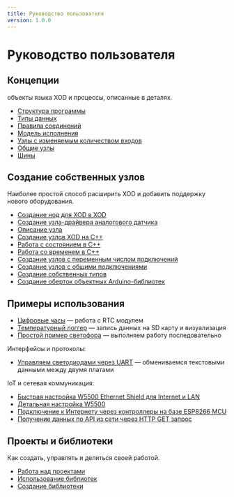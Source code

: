 ```yaml
---
title: Руководство пользователя
version: 1.0.0
---
```


# Руководство пользователя

## Концепции

объекты языка XOD и процессы, описанные в деталях.

- [Структура программы](./program-structure/)
- [Типы данных](./data-types/)
- [Правила соединений](./linking-rules/)
- [Модель исполнения](./execution-model/)
- [Узлы с изменяемым количеством входов](./variadics/)
- [Общие узлы](./generics/)
- [Шины](./buses/)

## Создание собственных узлов

Наиболее простой способ расширить XOD и добавить поддержку нового оборудования.

- [Создание нод для XOD в XOD](./nodes-for-xod-in-xod/)
- [Создание узла-драйвера аналогового датчика](./analog-sensor-node/)
- [Описание узла](./documenting-nodes/)
- [Создание узлов XOD на C++](./nodes-for-xod-in-cpp/)
- [Работа с состоянием в C++](./cpp-state/)
- [Работа со временем в C++](./cpp-time/)
- [Создание узлов с переменным числом подключений](./creating-variadics/)
- [Создание узлов с общими подключениями](./creating-generics/)
- [Создание собственных типов](./custom-types/)
- [Создание оберток объектных Arduino-библиотек](./wrapping-arduino-libraries/)

## Примеры использования

- [Цифровые часы](./rtc-example/) — работа с RTC модулем
- [Температурный логгер](./sd-log-example/) — запись данных на SD карту и визуализация
- [Простой пример светофора](./simple-traffic-light/) — выполняем работу последовательно

Интерфейсы и протоколы:

- [Управляем светодиодами через UART](./uart-led-control) — обмениваемся текстовыми данными между двумя платами

IoT и сетевая коммуникация:

- [Быстрая настройка W5500 Ethernet Shield для Internet и LAN](./w5500-connect/)
- [Детальная настройка W5500](./w5500-advanced/)
- [Подключение к Интернету через контроллеры на базе ESP8266 MCU](./esp8266-connect/)
- [Получение данных по API из сети через HTTP GET запрос](./http-get/)

## Проекты и библиотеки

Как создать, управлять и делиться своей работой.

- [Работа над проектами](./projects/)
- [Использование библиотек](./using-libraries/)
- [Создание библиотеки](./creating-libraries/)
